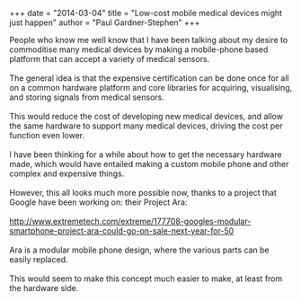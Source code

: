 +++
date = "2014-03-04"
title = "Low-cost mobile medical devices might just happen"
author = "Paul Gardner-Stephen"
+++

<div class="post-body entry-content" id="post-body-8653518798755405806" itemprop="description articleBody">
People who know me well know that I have been talking about my desire to commoditise many medical devices by making a mobile-phone based platform that can accept a variety of medical sensors.<br/>
<br/>
The general idea is that the expensive certification can be done once for all on a common hardware platform and core libraries for acquiring, visualising, and storing signals from medical sensors. <br/>
<br/>
This would reduce the cost of developing new medical devices, and allow the same hardware to support many medical devices, driving the cost per function even lower.<br/>
<br/>
I have been thinking for a while about how to get the necessary hardware made, which would have entailed making a custom mobile phone and other complex and expensive things.<br/>
<br/>
However, this all looks much more possible now, thanks to a project that Google have been working on: their Project Ara:<br/>
<br/>
<a href="http://www.extremetech.com/extreme/177708-googles-modular-smartphone-project-ara-could-go-on-sale-next-year-for-50">http://www.extremetech.com/extreme/177708-googles-modular-smartphone-project-ara-could-go-on-sale-next-year-for-50</a><br/>
<br/>
Ara is a modular mobile phone design, where the various parts can be easily replaced.<br/>
<br/>
This would seem to make this concept much easier to make, at least from the hardware side.
<div></div>
</div>